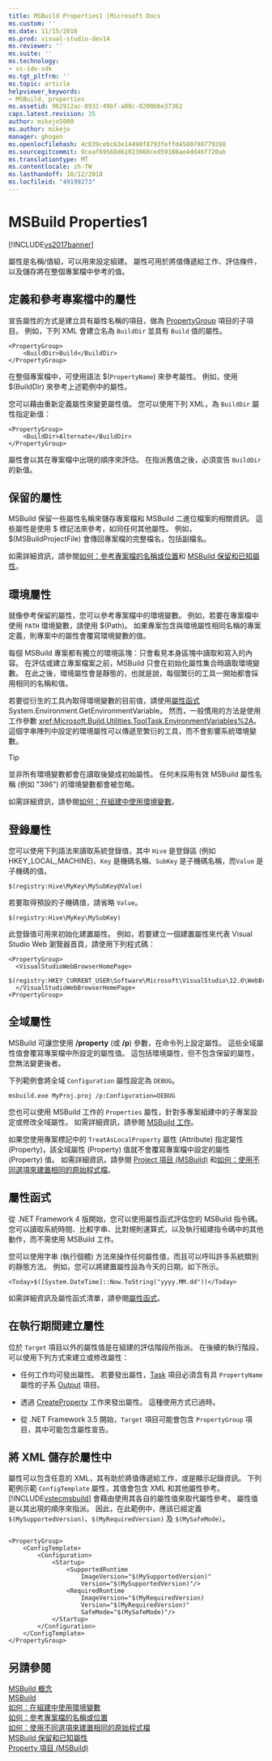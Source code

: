 ```yaml
---
title: MSBuild Properties1 |Microsoft Docs
ms.custom: ''
ms.date: 11/15/2016
ms.prod: visual-studio-dev14
ms.reviewer: ''
ms.suite: ''
ms.technology:
- vs-ide-sdk
ms.tgt_pltfrm: ''
ms.topic: article
helpviewer_keywords:
- MSBuild, properties
ms.assetid: 962912ac-8931-49bf-a88c-0200b6e37362
caps.latest.revision: 35
author: mikejo5000
ms.author: mikejo
manager: ghogen
ms.openlocfilehash: 4c839cebc63e14490f8793feffd4580798779288
ms.sourcegitcommit: 9ceaf69568d61023868ced59108ae4dd46f720ab
ms.translationtype: MT
ms.contentlocale: zh-TW
ms.lasthandoff: 10/12/2018
ms.locfileid: "49199273"
---
```

# <a name="msbuild-properties1"></a>MSBuild Properties1
[!INCLUDE[vs2017banner](../includes/vs2017banner.md)]

  
屬性是名稱/值組，可以用來設定組建。 屬性可用於將值傳遞給工作、評估條件，以及儲存將在整個專案檔中參考的值。  
  
## <a name="defining-and-referencing-properties-in-a-project-file"></a>定義和參考專案檔中的屬性  
 宣告屬性的方式是建立具有屬性名稱的項目，做為 [PropertyGroup](../msbuild/propertygroup-element-msbuild.md) 項目的子項目。 例如，下列 XML 會建立名為 `BuildDir` 並具有 `Build` 值的屬性。  
  
```  
<PropertyGroup>  
    <BuildDir>Build</BuildDir>  
</PropertyGroup>  
```  
  
 在整個專案檔中，可使用語法 $(`PropertyName`) 來參考屬性。 例如，使用 $(BuildDir) 來參考上述範例中的屬性。  
  
 您可以藉由重新定義屬性來變更屬性值。 您可以使用下列 XML，為 `BuildDir` 屬性指定新值：  
  
```  
<PropertyGroup>  
    <BuildDir>Alternate</BuildDir>  
</PropertyGroup>  
```  
  
 屬性會以其在專案檔中出現的順序來評估。 在指派舊值之後，必須宣告 `BuildDir` 的新值。  
  
## <a name="reserved-properties"></a>保留的屬性  
 MSBuild 保留一些屬性名稱來儲存專案檔和 MSBuild 二進位檔案的相關資訊。 這些屬性是使用 $ 標記法來參考，如同任何其他屬性。 例如，$(MSBuildProjectFile) 會傳回專案檔的完整檔名，包括副檔名。  
  
 如需詳細資訊，請參閱[如何：參考專案檔的名稱或位置](../msbuild/how-to-reference-the-name-or-location-of-the-project-file.md)和 [MSBuild 保留和已知屬性](../msbuild/msbuild-reserved-and-well-known-properties.md)。  
  
## <a name="environment-properties"></a>環境屬性  
 就像參考保留的屬性，您可以參考專案檔中的環境變數。 例如，若要在專案檔中使用 `PATH` 環境變數，請使用 $(Path)。 如果專案包含與環境屬性相同名稱的專案定義，則專案中的屬性會覆寫環境變數的值。  
  
 每個 MSBuild 專案都有獨立的環境區塊：只會看見本身區塊中讀取和寫入的內容。  在評估或建立專案檔案之前，MSBuild 只會在初始化屬性集合時讀取環境變數。 在此之後，環境屬性會是靜態的，也就是說，每個繁衍的工具一開始都會採用相同的名稱和值。  
  
 若要從衍生的工具內取得環境變數的目前值，請使用[屬性函式](../msbuild/property-functions.md) System.Environment.GetEnvironmentVariable。 然而，一般慣用的方法是使用工作參數 <xref:Microsoft.Build.Utilities.ToolTask.EnvironmentVariables%2A>。 這個字串陣列中設定的環境屬性可以傳遞至繁衍的工具，而不會影響系統環境變數。  
  
> [!TIP]
>  並非所有環境變數都會在讀取後變成初始屬性。 任何未採用有效 MSBuild 屬性名稱 (例如 "386") 的環境變數都會被忽略。  
  
 如需詳細資訊，請參閱[如何：在組建中使用環境變數](../msbuild/how-to-use-environment-variables-in-a-build.md)。  
  
## <a name="registry-properties"></a>登錄屬性  
 您可以使用下列語法來讀取系統登錄值，其中 `Hive` 是登錄區 (例如 HKEY_LOCAL_MACHINE)、`Key` 是機碼名稱、`SubKey` 是子機碼名稱，而`Value` 是子機碼的值。  
  
```  
$(registry:Hive\MyKey\MySubKey@Value)  
```  
  
 若要取得預設的子機碼值，請省略 `Value`。  
  
```  
$(registry:Hive\MyKey\MySubKey)  
```  
  
 此登錄值可用來初始化建置屬性​​。 例如，若要建立一個建置屬性​​來代表 Visual Studio Web 瀏覽器首頁，請使用下列程式碼：  
  
```  
<PropertyGroup>  
  <VisualStudioWebBrowserHomePage>  
    $(registry:HKEY_CURRENT_USER\Software\Microsoft\VisualStudio\12.0\WebBrowser@HomePage)  
  </VisualStudioWebBrowserHomePage>  
<PropertyGroup>  
```  
  
## <a name="global-properties"></a>全域屬性  
 MSBuild 可讓您使用 **/property** (或 **/p**) 參數，在命令列上設定屬性。 這些全域屬性值會覆寫專案檔中所設定的屬性值。 這包括環境屬性，但不包含保留的屬性，您無法變更後者。  
  
 下列範例會將全域 `Configuration` 屬性設定為 `DEBUG`。  
  
```  
msbuild.exe MyProj.proj /p:Configuration=DEBUG  
```  
  
 您也可以使用 MSBuild 工作的 `Properties` 屬性，針對多專案組建中的子專案設定或修改全域屬性。 如需詳細資訊，請參閱 [MSBuild 工作](../msbuild/msbuild-task.md)。  
  
 如果您使用專案標記中的 `TreatAsLocalProperty` 屬性 (Attribute) 指定屬性 (Property)，該全域屬性 (Property) 值就不會覆寫專案檔中設定的屬性 (Property) 值。 如需詳細資訊，請參閱 [Project 項目 (MSBuild)](../msbuild/project-element-msbuild.md) 和[如何：使用不同選項來建置相同的原始程式檔](../msbuild/how-to-build-the-same-source-files-with-different-options.md)。  
  
## <a name="property-functions"></a>屬性函式  
 從 .NET Framework 4 版開始，您可以使用屬性函式評估您的 MSBuild 指令碼。 您可以讀取系統時間、比較字串、比對規則運算式，以及執行組建指令碼中的其他動作，而不需使用 MSBuild 工作。  
  
 您可以使用字串 (執行個體) 方法來操作任何屬性值，而且可以呼叫許多系統類別的靜態方法。 例如，您可以將建置屬性設為今天的日期，如下所示。  
  
```  
<Today>$([System.DateTime]::Now.ToString("yyyy.MM.dd"))</Today>  
```  
  
 如需詳細資訊及屬性函式清單，請參閱[屬性函式](../msbuild/property-functions.md)。  
  
## <a name="creating-properties-during-execution"></a>在執行期間建立屬性  
 位於 `Target` 項目以外的屬性值是在組建的評估階段所指派。 在後續的執行階段，可以使用下列方式來建立或修改屬性：  
  
-   任何工作均可發出屬性。 若要發出屬性，[Task](../msbuild/task-element-msbuild.md) 項目必須含有具 `PropertyName` 屬性的子系 [Output](../msbuild/output-element-msbuild.md) 項目。  
  
-   透過 [CreateProperty](../msbuild/createproperty-task.md) 工作來發出屬性。 這種使用方式已過時。  
  
-   從 .NET Framework 3.5 開始，`Target` 項目可能會包含 `PropertyGroup` 項目，其中可能包含屬性宣告。  
  
## <a name="storing-xml-in-properties"></a>將 XML 儲存於屬性中  
 屬性可以包含任意的 XML，其有助於將值傳遞給工作，或是顯示記錄資訊。 下列範例示範 `ConfigTemplate` 屬性，其值會包含 XML 和其他屬性參考。 [!INCLUDE[vstecmsbuild](../includes/vstecmsbuild-md.md)] 會藉由使用其各自的屬性值來取代屬性參考。 屬性值是以其出現的順序來指派。 因此，在此範例中，應該已經定義 `$(MySupportedVersion)`、`$(MyRequiredVersion)` 及 `$(MySafeMode)`。  
  
```  
  
<PropertyGroup>  
    <ConfigTemplate>  
        <Configuration>  
            <Startup>  
                <SupportedRuntime  
                    ImageVersion="$(MySupportedVersion)"  
                    Version="$(MySupportedVersion)"/>  
                <RequiredRuntime  
                    ImageVersion="$(MyRequiredVersion)  
                    Version="$(MyRequiredVersion)"  
                    SafeMode="$(MySafeMode)"/>  
            </Startup>  
        </Configuration>  
    </ConfigTemplate>  
</PropertyGroup>  
```  
  
## <a name="see-also"></a>另請參閱  
 [MSBuild 概念](../msbuild/msbuild-concepts.md)  
 [MSBuild](msbuild.md)  
 [如何：在組建中使用環境變數](../msbuild/how-to-use-environment-variables-in-a-build.md)   
 [如何：參考專案檔的名稱或位置](../msbuild/how-to-reference-the-name-or-location-of-the-project-file.md)   
 [如何：使用不同選項來建置相同的原始程式檔](../msbuild/how-to-build-the-same-source-files-with-different-options.md)   
 [MSBuild 保留和已知屬性](../msbuild/msbuild-reserved-and-well-known-properties.md)   
 [Property 項目 (MSBuild)](../msbuild/property-element-msbuild.md)


